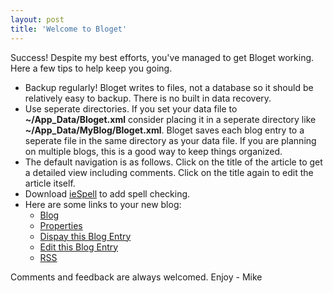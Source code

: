 ```yaml
---
layout: post  
title: 'Welcome to Bloget'
---
```

Success! Despite my best efforts, you've managed to get Bloget working. Here a few tips to help keep you going.

  * Backup regularly! Bloget writes to files, not a database so it should be relatively easy to backup. There is no built in data recovery. 
  * Use seperate directories. If you set your data file to **~/App_Data/Bloget.xml** consider placing it in a seperate directory like **~/App_Data/MyBlog/Bloget.xml**. Bloget saves each blog entry to a seperate file in the same directory as your data file. If you are planning on multiple blogs, this is a good way to keep things organized. 
  * The default navigation is as follows. Click on the title of the article to get a detailed view including comments. Click on the title again to edit the article itself. 
  * Download [ieSpell](http://www.iespell.com/) to add spell checking. 
  * Here are some links to your new blog: 
    * [Blog](Default.aspx)
    * [Properties](Default.aspx?mode=properites)
    * [Dispay this Blog Entry](Default.aspx?mode=item&item=f4b29768-cc40-4279-b3f6-9b0f50b79035)
    * [Edit this Blog Entry](Default.aspx?mode=edit&item=f4b29768-cc40-4279-b3f6-9b0f50b79035)
    * [RSS](Default.aspx?mode=rss)

Comments and feedback are always welcomed. Enjoy - Mike
